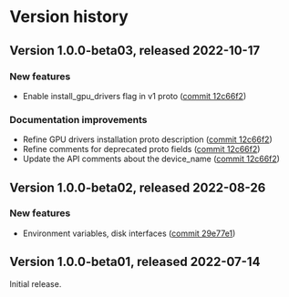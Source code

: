 # Version history

## Version 1.0.0-beta03, released 2022-10-17

### New features

- Enable install_gpu_drivers flag in v1 proto ([commit 12c66f2](https://github.com/googleapis/google-cloud-dotnet/commit/12c66f2f8c16395132c5a19cb77616732876b8f6))

### Documentation improvements

- Refine GPU drivers installation proto description ([commit 12c66f2](https://github.com/googleapis/google-cloud-dotnet/commit/12c66f2f8c16395132c5a19cb77616732876b8f6))
- Refine comments for deprecated proto fields ([commit 12c66f2](https://github.com/googleapis/google-cloud-dotnet/commit/12c66f2f8c16395132c5a19cb77616732876b8f6))
- Update the API comments about the device_name ([commit 12c66f2](https://github.com/googleapis/google-cloud-dotnet/commit/12c66f2f8c16395132c5a19cb77616732876b8f6))

## Version 1.0.0-beta02, released 2022-08-26

### New features

- Environment variables, disk interfaces ([commit 29e77e1](https://github.com/googleapis/google-cloud-dotnet/commit/29e77e1674212f3d9014defa21a09d6f01a77b71))

## Version 1.0.0-beta01, released 2022-07-14

Initial release.
